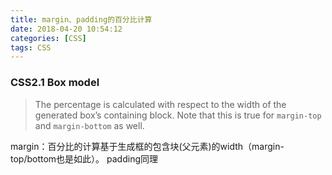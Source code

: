 ```yaml
---
title: margin、padding的百分比计算
date: 2018-04-20 10:54:12
categories: [CSS]
tags: CSS
---
```

### CSS2.1 Box model

> The percentage is calculated with respect to the width of the generated box’s containing block. Note that this is true for `margin-top` and `margin-bottom` as well.

margin：百分比的计算基于生成框的包含块(父元素)的width（margin-top/bottom也是如此）。
padding同理